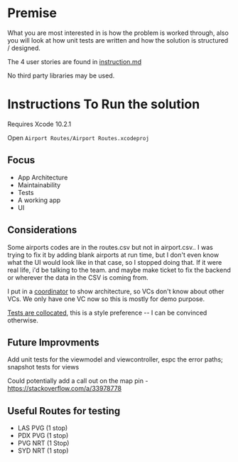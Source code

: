 # Premise

What you are most interested in is how the problem is worked through, also you will look at how unit tests are written and how the solution is structured / designed.

The 4 user stories are found in [instruction.md](instruction.md)

No third party libraries may be used.

# Instructions To Run the solution

Requires Xcode 10.2.1

Open `Airport Routes/Airport Routes.xcodeproj`

## Focus

- App Architecture
- Maintainability
- Tests
- A working app
- UI

## Considerations
Some airports codes are in the routes.csv but not in airport.csv.. I was trying to fix it by adding blank airports at run time, but I don't even know what the UI would look like in that case, so I stopped doing that. If it were real life, i'd be talking to the team. and maybe make ticket to fix the backend or wherever the data in the CSV is coming from.

I put in a [coordinator](http://khanlou.com/2015/01/the-coordinator/) to show architecture, so VCs don't know about other VCs. We only have one VC now so this is mostly for demo purpose.

[Tests are collocated](https://kickstarter.engineering/why-you-should-co-locate-your-xcode-tests-c69f79211411), this is a style preference -- I can be convinced otherwise. 

## Future Improvments

Add unit tests for the viewmodel and viewcontroller, espc the error paths; snapshot tests for views

Could potentially add a call out on the map pin - https://stackoverflow.com/a/33978778 

## Useful Routes for testing
- LAS PVG (1 stop)
- PDX PVG (1 stop)
- PVG NRT (1 Stop)
- SYD NRT (1 stop)